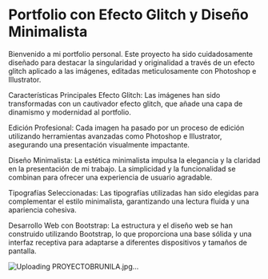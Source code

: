 <h1>Portfolio con Efecto Glitch y Diseño Minimalista</h1>


<p>Bienvenido a mi portfolio personal. Este proyecto ha sido cuidadosamente diseñado para destacar la singularidad y originalidad a través de un efecto glitch aplicado a las imágenes, editadas meticulosamente con Photoshop e Illustrator.

Características Principales
Efecto Glitch: Las imágenes han sido transformadas con un cautivador efecto glitch, que añade una capa de dinamismo y modernidad al portfolio.

Edición Profesional: Cada imagen ha pasado por un proceso de edición  utilizando herramientas avanzadas como Photoshop e Illustrator, asegurando una presentación visualmente impactante.

Diseño Minimalista: La estética minimalista impulsa la elegancia y la claridad en la presentación de mi trabajo. La simplicidad y la funcionalidad se combinan para ofrecer una experiencia de usuario agradable.

Tipografías Seleccionadas: Las tipografías utilizadas han sido  elegidas para complementar el estilo minimalista, garantizando una lectura fluida y una apariencia cohesiva.

Desarrollo Web con Bootstrap: La estructura y el diseño web se han construido utilizando Bootstrap, lo que proporciona una base sólida y una interfaz receptiva para adaptarse a diferentes dispositivos y tamaños de pantalla.</p>




![Uploading PROYECTOBRUNILA.jpg…]()
